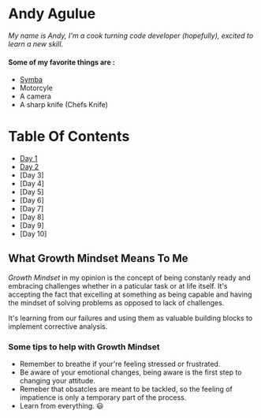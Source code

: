 # Andy Agulue
 *My name is Andy, I'm a cook turning code developer (hopefully), excited to learn a new skill*. 
#### Some of my favorite things are :
- [Symba](_IMG_0007.JPG)
- Motorcyle
- A camera
- A sharp knife (Chefs Knife)

# Table Of Contents
- [Day 1](markdown.md)
- [Day 2](coderscomputer.md)
- [Day 3]
- [Day 4]
- [Day 5]
- [Day 6]
- [Day 7]
- [Day 8]
- [Day 9]
- [Day 10]

## What Growth Mindset Means To Me
*Growth Mindset* in my opinion  is the concept of being constanly ready and embracing challenges whether in a paticular task or at life itself. It's accepting the fact that excelling at something as being capable and having the mindset of solving problems as opposed to lack of challenges. 

It's learning from our failures and using them as valuable building blocks to implement corrective analysis.
### Some tips to help with Growth Mindset
- Remember to breathe if your're feeling stressed or frustrated.
- Be aware of your emotional changes, being aware is the first step to changing your attitude.
- Remeber that obsatcles are meant to be tackled, so the feeling of impatience is only a temporary part of the process.
- Learn from everything. :smiley:
